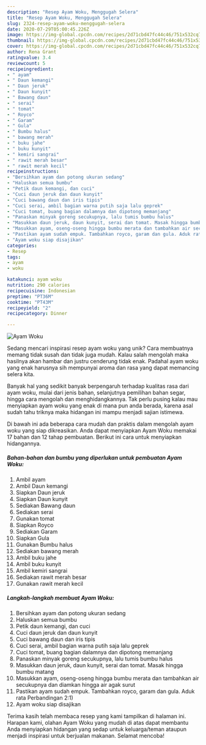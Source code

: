 ```yaml
---
description: "Resep Ayam Woku, Menggugah Selera"
title: "Resep Ayam Woku, Menggugah Selera"
slug: 2324-resep-ayam-woku-menggugah-selera
date: 2020-07-29T05:00:45.226Z
image: https://img-global.cpcdn.com/recipes/2d71cbd47fc44c46/751x532cq70/ayam-woku-foto-resep-utama.jpg
thumbnail: https://img-global.cpcdn.com/recipes/2d71cbd47fc44c46/751x532cq70/ayam-woku-foto-resep-utama.jpg
cover: https://img-global.cpcdn.com/recipes/2d71cbd47fc44c46/751x532cq70/ayam-woku-foto-resep-utama.jpg
author: Rena Grant
ratingvalue: 3.4
reviewcount: 5
recipeingredient:
- " ayam"
- " Daun kemangi"
- " Daun jeruk"
- " Daun kunyit"
- " Bawang daun"
- " serai"
- " tomat"
- " Royco"
- " Garam"
- " Gula"
- " Bumbu halus"
- " bawang merah"
- " buku jahe"
- " buku kunyit"
- " kemiri sangrai"
- " rawit merah besar"
- " rawit merah kecil"
recipeinstructions:
- "Bersihkan ayam dan potong ukuran sedang"
- "Haluskan semua bumbu"
- "Petik daun kemangi, dan cuci"
- "Cuci daun jeruk dan daun kunyit"
- "Cuci bawang daun dan iris tipis"
- "Cuci serai, ambil bagian warna putih saja lalu geprek"
- "Cuci tomat, buang bagian dalamnya dan dipotong memanjang"
- "Panaskan minyak goreng secukupnya, lalu tumis bumbu halus"
- "Masukkan daun jeruk, daun kunyit, serai dan tomat. Masak hingga bumbu matang"
- "Masukkan ayam, oseng-oseng hingga bumbu merata dan tambahkan air secukupnya dan diamkan hingga air agak surut"
- "Pastikan ayam sudah empuk. Tambahkan royco, garam dan gula. Aduk rata Perbandingan 2:1)"
- "Ayam woku siap disajikan"
categories:
- Resep
tags:
- ayam
- woku

katakunci: ayam woku 
nutrition: 290 calories
recipecuisine: Indonesian
preptime: "PT36M"
cooktime: "PT43M"
recipeyield: "2"
recipecategory: Dinner

---
```



![Ayam Woku](https://img-global.cpcdn.com/recipes/2d71cbd47fc44c46/751x532cq70/ayam-woku-foto-resep-utama.jpg)

Sedang mencari inspirasi resep ayam woku yang unik? Cara membuatnya memang tidak susah dan tidak juga mudah. Kalau salah mengolah maka hasilnya akan hambar dan justru cenderung tidak enak. Padahal ayam woku yang enak harusnya sih mempunyai aroma dan rasa yang dapat memancing selera kita.

Banyak hal yang sedikit banyak berpengaruh terhadap kualitas rasa dari ayam woku, mulai dari jenis bahan, selanjutnya pemilihan bahan segar, hingga cara mengolah dan menghidangkannya. Tak perlu pusing kalau mau menyiapkan ayam woku yang enak di mana pun anda berada, karena asal sudah tahu triknya maka hidangan ini mampu menjadi sajian istimewa.




Di bawah ini ada beberapa cara mudah dan praktis dalam mengolah ayam woku yang siap dikreasikan. Anda dapat menyiapkan Ayam Woku memakai 17 bahan dan 12 tahap pembuatan. Berikut ini cara untuk menyiapkan hidangannya.

<!--inarticleads1-->

##### Bahan-bahan dan bumbu yang diperlukan untuk pembuatan Ayam Woku:

1. Ambil  ayam
1. Ambil  Daun kemangi
1. Siapkan  Daun jeruk
1. Siapkan  Daun kunyit
1. Sediakan  Bawang daun
1. Sediakan  serai
1. Gunakan  tomat
1. Siapkan  Royco
1. Sediakan  Garam
1. Siapkan  Gula
1. Gunakan  Bumbu halus
1. Sediakan  bawang merah
1. Ambil  buku jahe
1. Ambil  buku kunyit
1. Ambil  kemiri sangrai
1. Sediakan  rawit merah besar
1. Gunakan  rawit merah kecil




<!--inarticleads2-->

##### Langkah-langkah membuat Ayam Woku:

1. Bersihkan ayam dan potong ukuran sedang
1. Haluskan semua bumbu
1. Petik daun kemangi, dan cuci
1. Cuci daun jeruk dan daun kunyit
1. Cuci bawang daun dan iris tipis
1. Cuci serai, ambil bagian warna putih saja lalu geprek
1. Cuci tomat, buang bagian dalamnya dan dipotong memanjang
1. Panaskan minyak goreng secukupnya, lalu tumis bumbu halus
1. Masukkan daun jeruk, daun kunyit, serai dan tomat. Masak hingga bumbu matang
1. Masukkan ayam, oseng-oseng hingga bumbu merata dan tambahkan air secukupnya dan diamkan hingga air agak surut
1. Pastikan ayam sudah empuk. Tambahkan royco, garam dan gula. Aduk rata Perbandingan 2:1)
1. Ayam woku siap disajikan




Terima kasih telah membaca resep yang kami tampilkan di halaman ini. Harapan kami, olahan Ayam Woku yang mudah di atas dapat membantu Anda menyiapkan hidangan yang sedap untuk keluarga/teman ataupun menjadi inspirasi untuk berjualan makanan. Selamat mencoba!
